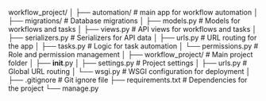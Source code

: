 workflow_project/
│
├── automation/                 # main app for workflow automation
│   ├── migrations/             # Database migrations
│   ├── models.py               # Models for workflows and tasks
│   ├── views.py                # API views for workflows and tasks
│   ├── serializers.py          # Serializers for API data
│   ├── urls.py                 # URL routing for the app
│   ├── tasks.py                # Logic for task automation
│   └── permissions.py          # Role and permission management
│
├── workflow_project/           # Main project folder
│   ├── __init__.py
│   ├── settings.py             # Project settings
│   ├── urls.py                 # Global URL routing
│   └── wsgi.py                 # WSGI configuration for deployment
│
├── .gitignore                  # Git ignore file
├── requirements.txt            # Dependencies for the project
└── manage.py      